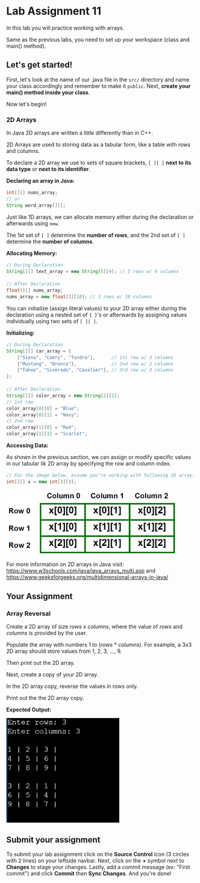# Lab Assignment 11

In this lab you will practice working with arrays.

Same as the previous labs, you need to set up your workspace (class and main() method).

## Let's get started!

First, let's look at the name of our .java file in the `src/` directory and name your class accordingly and remember to make it `public`. Next, **create your main() method inside your class**.

Now let's begin!

### 2D Arrays

In Java 2D arrays are written a little differently than in C++.

2D Arrays are used to storing data as a tabular form, like a table with rows and columns. 

To declare a 2D array we use to sets of square brackets, `[ ][ ]` **next to its data type** or **next to its identifier**.

**Declaring an array in Java:**
```java
int[][] nums_array;
// or
String word_array[][];
```

Just like 1D arrays, we can allocate memory either during the declaration or afterwards using `new`.

The 1st set of `[ ]` determine the **number of rows**, and the 2nd set of `[ ]` determine the **number of columns**.

**Allocating Memory:**
```java
// During Declaration
String[][] text_array = new String[5][4]; // 5 rows w/ 4 columns

// After Declaration
float[][] nums_array;
nums_array = new float[3][10]; // 3 rows w/ 10 columns
```

You can initialize (assign literal values) to your 2D array either during the declaration using a nested set of `{ }`'s or afterwards by assigning values individually using two sets of `[ ][ ]`.

**Initializing:**
```java
// During Declaration
String[][] car_array = {
    {"Siena", "Camry", "Tundra"},      // 1st row w/ 3 columns
    {"Mustang", "Bronco"},             // 2nd row w/ 2 columns
    {"Tahoe", "Siverado", "Cavalier"}, // 3rd row w/ 3 columns
};

// After Declaration
String[][] color_array = new String[2][2];
// 1st row
color_array[0][0] = "Blue";
color_array[0][1] = "Navy";
// 2nd row
color_array[1][0] = "Red";
color_array[1][1] = "Scarlet";
```

**Accessing Data:**

As shown in the previous section, we can assign or modify specific values in our tabular lik 2D array by specifying the row and column index.

```java
// For the image below, assume you're working with following 2D array.
int[][] x = new int[3][3];
```

<img src="img/java_2darray.png" width="450px">

For more information on 2D arrays in Java visit: https://www.w3schools.com/java/java_arrays_multi.asp and https://www.geeksforgeeks.org/multidimensional-arrays-in-java/

## Your Assignment

### Array Reversal

Create a 2D array of size *rows* x *columns*, where the value of *rows* and *columns* is provided by the user.

Populate the array with numbers 1 to (*rows* * *columns*). For example, a 3x3 2D array should store values from 1, 2, 3, ..., 9.

Then print out the 2D array.

Next, create a copy of your 2D array.

In the 2D array copy, reverse the values in rows only.

Print out the the 2D array copy.

**Expected Output:**

<img src="img/lab_2darrays.PNG" width="300px">

## Submit your assignment

To submit your lab assignment click on the **Source Control** icon (3 circles with 2 lines) on your leftside navbar. Next, click on the **+** symbol next to **Changes** to stage your changes. Lastly, add a commit message (ex: "First commit") and click **Commit** then **Sync Changes**. And you're done!